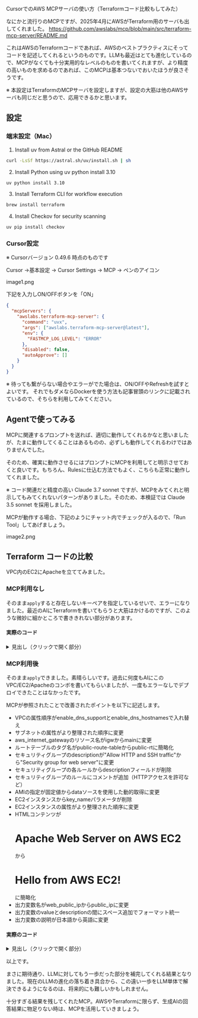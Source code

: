CursorでのAWS MCPサーバの使い方（Terraformコード比較もしてみた）

なにかと流行りのMCPですが、2025年4月にAWSがTerraform用のサーバも出してくれました。
https://github.com/awslabs/mcp/blob/main/src/terraform-mcp-server/README.md

これはAWSのTerraformコードであれば、AWSのベストプラクティスにそってコードを記述してくれるというのものです。LLMも最近はとても進化しているので、MCPがなくても十分実用的なレベルのものを書いてくれますが、より精度の高いものを求めるのであれば、このMCPは基本つないでおいたほうが良さそうです。

※ 本設定はTerraformのMCPサーバを設定しますが、設定の大筋は他のAWSサーバも同じだと思うので、応用できるかと思います。

## 設定

### 端末設定（Mac）

1. Install uv from Astral or the GitHub README

```bash
curl -LsSf https://astral.sh/uv/install.sh | sh
```

2. Install Python using uv python install 3.10

```bash
uv python install 3.10
```

3. Install Terraform CLI for workflow execution

```bash
brew install terraform
```

4. Install Checkov for security scanning

```bash
uv pip install checkov
```

### Cursor設定
※ Cursorバージョン 0.49.6 時点のものです

Cursor →基本設定 → Cursor Settings → MCP → ペンのアイコン

image1.png

下記を入力しON/OFFボタンを「ON」

```json
{
  "mcpServers": {
    "awslabs.terraform-mcp-server": {
      "command": "uvx",
      "args": ["awslabs.terraform-mcp-server@latest"],
      "env": {
        "FASTMCP_LOG_LEVEL": "ERROR"
      },
      "disabled": false,
      "autoApprove": []
    }
  }
}
```

※ 待っても繋がらない場合やエラーがでた場合は、ON/OFFやRefreshを試すとよいです。
それでもダメならDockerを使う方法も記事冒頭のリンクに記載されているので、そちらを利用してみてください。

## Agentで使ってみる
MCPに関連するプロンプトを送れば、適切に動作してくれるかなと思いましたが、たまに動作してくることはあるものの、必ずしも動作してくれるわけではありませんでした。

そのため、確実に動作させるにはプロンプトにMCPを利用してと明示させておくと良いです。もちろん、Rulesに仕込む方法でもよく、こちらも正常に動作してくれました。

※ コード関連だと精度の高い Claude 3.7 sonnet ですが、MCPをみてくれと明示してもみてくれないパターンがありました。そのため、本検証では Claude 3.5 sonnet を採用しました。

MCPが動作する場合、下記のようにチャット内でチェックが入るので、「Run Tool」してあげましょう。

image2.png

## Terraform コードの比較
VPC内のEC2にApacheを立ててみました。


### MCP利用なし
そのまま`apply`すると存在しないキーペアを指定しているせいで、エラーになりました。最近のAIにTerraformを書いてもらうと大筋はかけるのですが、このような微妙に細かところで書ききれない部分があります。

#### 実際のコード
<details>
<summary>見出し（クリックで開く部分）</summary>

```hcl
provider "aws" {
  region = "ap-northeast-1"  # 東京リージョン
}

# VPCの作成
resource "aws_vpc" "main" {
  cidr_block           = "10.0.0.0/16"
  enable_dns_support   = true
  enable_dns_hostnames = true

  tags = {
    Name = "main-vpc"
  }
}

# パブリックサブネットの作成
resource "aws_subnet" "public" {
  vpc_id                  = aws_vpc.main.id
  cidr_block              = "10.0.1.0/24"
  availability_zone       = "ap-northeast-1a"
  map_public_ip_on_launch = true

  tags = {
    Name = "public-subnet"
  }
}

# インターネットゲートウェイの作成
resource "aws_internet_gateway" "igw" {
  vpc_id = aws_vpc.main.id

  tags = {
    Name = "main-igw"
  }
}

# ルートテーブルの作成
resource "aws_route_table" "public" {
  vpc_id = aws_vpc.main.id

  route {
    cidr_block = "0.0.0.0/0"
    gateway_id = aws_internet_gateway.igw.id
  }

  tags = {
    Name = "public-route-table"
  }
}

# ルートテーブルの関連付け
resource "aws_route_table_association" "public" {
  subnet_id      = aws_subnet.public.id
  route_table_id = aws_route_table.public.id
}

# セキュリティグループの作成
resource "aws_security_group" "web" {
  name        = "web-sg"
  description = "Allow HTTP and SSH traffic"
  vpc_id      = aws_vpc.main.id

  ingress {
    from_port   = 80
    to_port     = 80
    protocol    = "tcp"
    cidr_blocks = ["0.0.0.0/0"]
    description = "HTTP"
  }

  ingress {
    from_port   = 22
    to_port     = 22
    protocol    = "tcp"
    cidr_blocks = ["0.0.0.0/0"]
    description = "SSH"
  }

  egress {
    from_port   = 0
    to_port     = 0
    protocol    = "-1"
    cidr_blocks = ["0.0.0.0/0"]
    description = "All outbound traffic"
  }

  tags = {
    Name = "web-sg"
  }
}

# EC2インスタンスの作成
resource "aws_instance" "web" {
  ami                    = "ami-0d52744d6551d851e"  # Amazon Linux 2 AMI (東京リージョン)
  instance_type          = "t2.micro"
  subnet_id              = aws_subnet.public.id
  vpc_security_group_ids = [aws_security_group.web.id]
  key_name               = "my-key-pair"  # 既存のキーペア名を指定

  user_data = <<-EOF
              #!/bin/bash
              yum update -y
              yum install -y httpd
              systemctl start httpd
              systemctl enable httpd
              echo "<html><body><h1>Apache Web Server on AWS EC2</h1></body></html>" > /var/www/html/index.html
              EOF

  tags = {
    Name = "web-server"
  }
}

# 出力
output "web_public_ip" {
  value = aws_instance.web.public_ip
  description = "WebサーバーのパブリックIP"
}

output "web_public_dns" {
  value = aws_instance.web.public_dns
  description = "Webサーバーのパブリックドメイン名"
}
```

</details>

### MCP利用後
そのまま`apply`できました。素晴らしいです。過去に何度もAIにこのVPC/EC2/Apacheのコンボを書いてもらいましたが、一度もエラーなしでデプロイできたことはなかったです。

MCPが参照されたことで改善されたポイントを以下に記述します。

 - VPCの属性順序がenable_dns_supportとenable_dns_hostnamesで入れ替え
 - サブネットの属性がより整理された順序に変更
 - aws_internet_gatewayのリソース名がigwからmainに変更
 - ルートテーブルのタグ名がpublic-route-tableからpublic-rtに簡略化
 - セキュリティグループのdescriptionが"Allow HTTP and SSH traffic"から"Security group for web server"に変更
 - セキュリティグループの各ルールからdescriptionフィールドが削除
 - セキュリティグループのルールにコメントが追加（HTTPアクセスを許可など）
 - AMIの指定が固定値からdataソースを使用した動的取得に変更
 - EC2インスタンスからkey_nameパラメータが削除
 - EC2インスタンスの属性がより整理された順序に変更
 - HTMLコンテンツが<html><body><h1>Apache Web Server on AWS EC2</h1></body></html>から<h1>Hello from AWS EC2!</h1>に簡略化
 - 出力変数名がweb_public_ipからpublic_ipに変更
 - 出力変数のvalueとdescriptionの間にスペース追加でフォーマット統一
 - 出力変数の説明が日本語から英語に変更

#### 実際のコード
<details>
<summary>見出し（クリックで開く部分）</summary>

```
# AWSプロバイダーの設定
provider "aws" {
  region = "ap-northeast-1"  # 東京リージョン
}

# VPCの作成
resource "aws_vpc" "main" {
  cidr_block           = "10.0.0.0/16"
  enable_dns_hostnames = true
  enable_dns_support   = true

  tags = {
    Name = "main-vpc"
  }
}

# パブリックサブネットの作成
resource "aws_subnet" "public" {
  vpc_id            = aws_vpc.main.id
  cidr_block        = "10.0.1.0/24"
  availability_zone = "ap-northeast-1a"

  map_public_ip_on_launch = true

  tags = {
    Name = "public-subnet"
  }
}

# インターネットゲートウェイの作成
resource "aws_internet_gateway" "main" {
  vpc_id = aws_vpc.main.id

  tags = {
    Name = "main-igw"
  }
}

# ルートテーブルの作成
resource "aws_route_table" "public" {
  vpc_id = aws_vpc.main.id

  route {
    cidr_block = "0.0.0.0/0"
    gateway_id = aws_internet_gateway.main.id
  }

  tags = {
    Name = "public-rt"
  }
}

# ルートテーブルの関連付け
resource "aws_route_table_association" "public" {
  subnet_id      = aws_subnet.public.id
  route_table_id = aws_route_table.public.id
}

# セキュリティグループの作成
resource "aws_security_group" "web" {
  name        = "web-sg"
  description = "Security group for web server"
  vpc_id      = aws_vpc.main.id

  # HTTPアクセスを許可
  ingress {
    from_port   = 80
    to_port     = 80
    protocol    = "tcp"
    cidr_blocks = ["0.0.0.0/0"]
  }

  # SSHアクセスを許可
  ingress {
    from_port   = 22
    to_port     = 22
    protocol    = "tcp"
    cidr_blocks = ["0.0.0.0/0"]
  }

  # 全てのアウトバウンドトラフィックを許可
  egress {
    from_port   = 0
    to_port     = 0
    protocol    = "-1"
    cidr_blocks = ["0.0.0.0/0"]
  }

  tags = {
    Name = "web-sg"
  }
}

# Amazon Linux 2 AMIのデータソース
data "aws_ami" "amazon_linux_2" {
  most_recent = true
  owners      = ["amazon"]

  filter {
    name   = "name"
    values = ["amzn2-ami-hvm-*-x86_64-gp2"]
  }
}

# EC2インスタンスの作成
resource "aws_instance" "web" {
  ami           = data.aws_ami.amazon_linux_2.id
  instance_type = "t2.micro"
  subnet_id     = aws_subnet.public.id

  vpc_security_group_ids = [aws_security_group.web.id]

  user_data = <<-EOF
              #!/bin/bash
              yum update -y
              yum install -y httpd
              systemctl start httpd
              systemctl enable httpd
              echo "<h1>Hello from AWS EC2!</h1>" > /var/www/html/index.html
              EOF

  tags = {
    Name = "web-server"
  }
}

# 出力の定義
output "public_ip" {
  value       = aws_instance.web.public_ip
  description = "The public IP address of the web server"
}

output "public_dns" {
  value       = aws_instance.web.public_dns
  description = "The public DNS address of the web server"
}
```

</details>

以上です。

まさに期待通り、LLMに対してもう一歩だった部分を補完してくれる結果となりました。現在のLLMの進化の落ち着き具合から、この遠い一歩をLLM単体で解決できるようになるのは、将来的にも難しいかもしれません。

十分すぎる結果を残してくれたMCP。AWSやTerraformに限らず、生成AIの回答結果に物足りない時は、MCPを活用していきましょう。